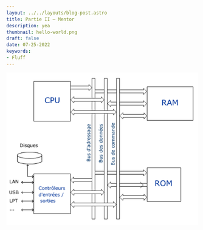 ```yaml
---
layout: ../../layouts/blog-post.astro
title: Partie II – Mentor
description: yea
thumbnail: hello-world.png
draft: false
date: 07-25-2022
keywords:
- Fluff
---
```


![Untitled](/public/Partie2/Untitled.png)
